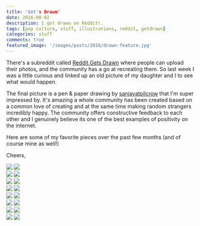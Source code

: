 ```yaml
---
title: 'Get's Drawn'
date: 2016-08-02
description: I got drawn on Reddit!.
tags: [pop culture, stuff, illustrations, reddit, getdrawn]
categories: stuff
comments: true
featured_image: '/images/posts/2016/drawn-feature.jpg'
---
```


There's a subreddit called [Reddit Gets Drawn](https://www.reddit.com/r/redditgetsdrawn/) where people can upload their photos, and the community has a go at recreating them. So last week I was a little curious and linked up an old picture of my daughter and I to see what would happen. 

The final picture is a pen & paper drawing by [sanjayatpilcrow](https://www.reddit.com/user/sanjayatpilcrow) that I'm super impressed by. It's amazing a whole community has been created based on a common love of creating and at the same time making random strangers incredibly happy. The community offers constructive feedback to each other and I genuinely believe its one of the best examples of positivity on the internet.

Here are some of my favorite pieces over the past few months (and of course mine as well!)

Cheers,

<div class="gallery" data-columns="2">
	<img src="/images/posts/2016/drawn-1a.jpg">
	<img src="/images/posts/2016/drawn-1b.jpg">
</div>

<div class="gallery" data-columns="2">
	<img src="/images/posts/2016/drawn-2a.jpg">
	<img src="/images/posts/2016/drawn-2b.jpg">
</div>

<div class="gallery" data-columns="2">
	<img src="/images/posts/2016/drawn-3a.jpg">
	<img src="/images/posts/2016/drawn-3b.jpg">
</div>

<div class="gallery" data-columns="2">
	<img src="/images/posts/2016/drawn-4a.jpg">
	<img src="/images/posts/2016/drawn-4b.jpg">
</div>

<div class="gallery" data-columns="2">
	<img src="/images/posts/2016/drawn-5a.jpg">
	<img src="/images/posts/2016/drawn-5b.jpg">
</div>

<div class="gallery" data-columns="2">
	<img src="/images/posts/2016/drawn-6a.jpg">
	<img src="/images/posts/2016/drawn-6b.jpg">
</div>

<div class="gallery" data-columns="2">
	<img src="/images/posts/2016/drawn-7a.jpg">
	<img src="/images/posts/2016/drawn-7b.jpg">
</div>

<div class="gallery" data-columns="2">
	<img src="/images/posts/2016/drawn-8a.jpg">
	<img src="/images/posts/2016/drawn-8b.jpg">
</div>